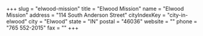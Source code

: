 +++
slug = "elwood-mission"
title = "Elwood Mission"
name = "Elwood Mission"
address = "114 South Anderson Street"
cityIndexKey = "city-in-elwood"
city = "Elwood"
state = "IN"
postal = "46036"
website = ""
phone = "765 552-2015"
fax = ""
+++

